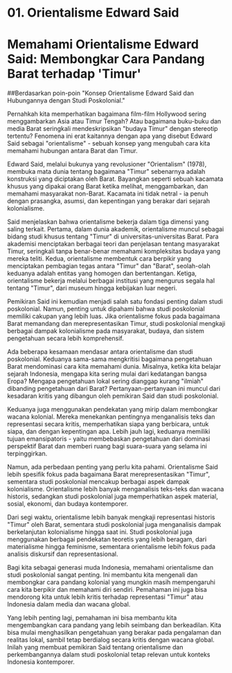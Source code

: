 # 01. Orientalisme Edward Said

# Memahami Orientalisme Edward Said: Membongkar Cara Pandang Barat terhadap 'Timur'
##Berdasarkan poin-poin "Konsep Orientalisme Edward Said dan Hubungannya dengan Studi Poskolonial."

Pernahkah kita memperhatikan bagaimana film-film Hollywood sering menggambarkan Asia atau Timur Tengah? Atau bagaimana buku-buku dan media Barat seringkali mendeskripsikan "budaya Timur" dengan stereotip tertentu? Fenomena ini erat kaitannya dengan apa yang disebut Edward Said sebagai "orientalisme" - sebuah konsep yang mengubah cara kita memahami hubungan antara Barat dan Timur.

Edward Said, melalui bukunya yang revolusioner "Orientalism" (1978), membuka mata dunia tentang bagaimana "Timur" sebenarnya adalah konstruksi yang diciptakan oleh Barat. Bayangkan seperti sebuah kacamata khusus yang dipakai orang Barat ketika melihat, menggambarkan, dan memahami masyarakat non-Barat. Kacamata ini tidak netral - ia penuh dengan prasangka, asumsi, dan kepentingan yang berakar dari sejarah kolonialisme.

Said menjelaskan bahwa orientalisme bekerja dalam tiga dimensi yang saling terkait. Pertama, dalam dunia akademik, orientalisme muncul sebagai bidang studi khusus tentang "Timur" di universitas-universitas Barat. Para akademisi menciptakan berbagai teori dan penjelasan tentang masyarakat Timur, seringkali tanpa benar-benar memahami kompleksitas budaya yang mereka teliti. Kedua, orientalisme membentuk cara berpikir yang menciptakan pembagian tegas antara "Timur" dan "Barat", seolah-olah keduanya adalah entitas yang homogen dan bertentangan. Ketiga, orientalisme bekerja melalui berbagai institusi yang mengurus segala hal tentang "Timur", dari museum hingga kebijakan luar negeri.

Pemikiran Said ini kemudian menjadi salah satu fondasi penting dalam studi poskolonial. Namun, penting untuk dipahami bahwa studi poskolonial memiliki cakupan yang lebih luas. Jika orientalisme fokus pada bagaimana Barat memandang dan merepresentasikan Timur, studi poskolonial mengkaji berbagai dampak kolonialisme pada masyarakat, budaya, dan sistem pengetahuan secara lebih komprehensif.

Ada beberapa kesamaan mendasar antara orientalisme dan studi poskolonial. Keduanya sama-sama mengkritisi bagaimana pengetahuan Barat mendominasi cara kita memahami dunia. Misalnya, ketika kita belajar sejarah Indonesia, mengapa kita sering mulai dari kedatangan bangsa Eropa? Mengapa pengetahuan lokal sering dianggap kurang "ilmiah" dibanding pengetahuan dari Barat? Pertanyaan-pertanyaan ini muncul dari kesadaran kritis yang dibangun oleh pemikiran Said dan studi poskolonial.

Keduanya juga menggunakan pendekatan yang mirip dalam membongkar wacana kolonial. Mereka menekankan pentingnya menganalisis teks dan representasi secara kritis, memperhatikan siapa yang berbicara, untuk siapa, dan dengan kepentingan apa. Lebih jauh lagi, keduanya memiliki tujuan emansipatoris - yaitu membebaskan pengetahuan dari dominasi perspektif Barat dan memberi ruang bagi suara-suara yang selama ini terpinggirkan.

Namun, ada perbedaan penting yang perlu kita pahami. Orientalisme Said lebih spesifik fokus pada bagaimana Barat merepresentasikan "Timur", sementara studi poskolonial mencakup berbagai aspek dampak kolonialisme. Orientalisme lebih banyak menganalisis teks-teks dan wacana historis, sedangkan studi poskolonial juga memperhatikan aspek material, sosial, ekonomi, dan budaya kontemporer.

Dari segi waktu, orientalisme lebih banyak mengkaji representasi historis "Timur" oleh Barat, sementara studi poskolonial juga menganalisis dampak berkelanjutan kolonialisme hingga saat ini. Studi poskolonial juga menggunakan berbagai pendekatan teoretis yang lebih beragam, dari materialisme hingga feminisme, sementara orientalisme lebih fokus pada analisis diskursif dan representasional.

Bagi kita sebagai generasi muda Indonesia, memahami orientalisme dan studi poskolonial sangat penting. Ini membantu kita mengenali dan membongkar cara pandang kolonial yang mungkin masih mempengaruhi cara kita berpikir dan memahami diri sendiri. Pemahaman ini juga bisa mendorong kita untuk lebih kritis terhadap representasi "Timur" atau Indonesia dalam media dan wacana global.

Yang lebih penting lagi, pemahaman ini bisa membantu kita mengembangkan cara pandang yang lebih seimbang dan berkeadilan. Kita bisa mulai menghasilkan pengetahuan yang berakar pada pengalaman dan realitas lokal, sambil tetap berdialog secara kritis dengan wacana global. Inilah yang membuat pemikiran Said tentang orientalisme dan perkembangannya dalam studi poskolonial tetap relevan untuk konteks Indonesia kontemporer.